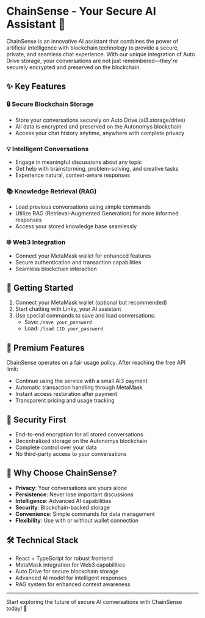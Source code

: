 # ChainSense - Your Secure AI Assistant 🤖

ChainSense is an innovative AI assistant that combines the power of artificial intelligence with blockchain technology to provide a secure, private, and seamless chat experience. With our unique integration of Auto Drive storage, your conversations are not just remembered—they're securely encrypted and preserved on the blockchain.

## ✨ Key Features

### 🔒 Secure Blockchain Storage
- Store your conversations securely on Auto Drive (ai3.storage/drive)
- All data is encrypted and preserved on the Autonomys blockchain
- Access your chat history anytime, anywhere with complete privacy

### 💡 Intelligent Conversations
- Engage in meaningful discussions about any topic
- Get help with brainstorming, problem-solving, and creative tasks
- Experience natural, context-aware responses

### 📚 Knowledge Retrieval (RAG)
- Load previous conversations using simple commands
- Utilize RAG (Retrieval-Augmented Generation) for more informed responses
- Access your stored knowledge base seamlessly

### 🌐 Web3 Integration
- Connect your MetaMask wallet for enhanced features
- Secure authentication and transaction capabilities
- Seamless blockchain interaction

## 🚀 Getting Started

1. Connect your MetaMask wallet (optional but recommended)
2. Start chatting with Linky, your AI assistant
3. Use special commands to save and load conversations:
   - Save: `/save your_password`
   - Load: `/load CID your_password`

## 💎 Premium Features

ChainSense operates on a fair usage policy. After reaching the free API limit:
- Continue using the service with a small AI3 payment
- Automatic transaction handling through MetaMask
- Instant access restoration after payment
- Transparent pricing and usage tracking

## 🔐 Security First

- End-to-end encryption for all stored conversations
- Decentralized storage on the Autonomys blockchain
- Complete control over your data
- No third-party access to your conversations

## 🌟 Why Choose ChainSense?

- **Privacy**: Your conversations are yours alone
- **Persistence**: Never lose important discussions
- **Intelligence**: Advanced AI capabilities
- **Security**: Blockchain-backed storage
- **Convenience**: Simple commands for data management
- **Flexibility**: Use with or without wallet connection

## 🛠 Technical Stack

- React + TypeScript for robust frontend
- MetaMask integration for Web3 capabilities
- Auto Drive for secure blockchain storage
- Advanced AI model for intelligent responses
- RAG system for enhanced context awareness

---

Start exploring the future of secure AI conversations with ChainSense today! 🌟
